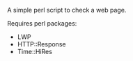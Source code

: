 A simple perl script to check a web page.

Requires perl packages:
* LWP
* HTTP::Response
* Time::HiRes

